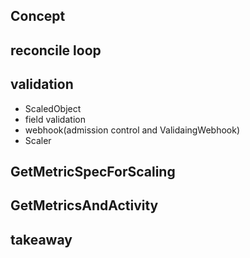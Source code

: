 
## Concept

## reconcile loop

## validation
- ScaledObject
 - field validation
 - webhook(admission control and ValidaingWebhook)
- Scaler

## GetMetricSpecForScaling

## GetMetricsAndActivity

## takeaway
